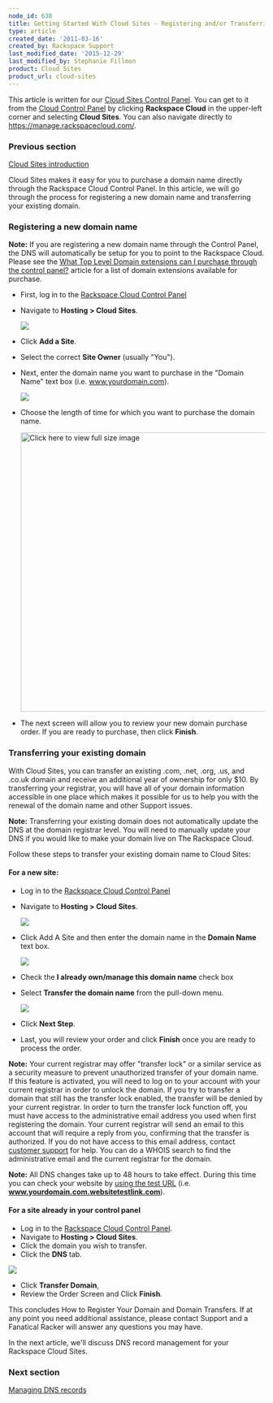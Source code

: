 ```yaml
---
node_id: 638
title: Getting Started With Cloud Sites - Registering and/or Transferring Domain Names
type: article
created_date: '2011-03-16'
created_by: Rackspace Support
last_modified_date: '2015-12-29'
last_modified_by: Stephanie Fillmon
product: Cloud Sites
product_url: cloud-sites
---
```


This article is written for our [Cloud Sites Control Panel](https://manage.rackspacecloud.com/). You can get to it from the [Cloud Control Panel](https://mycloud.rackspace.com) by clicking **Rackspace Cloud** in the upper-left corner and selecting **Cloud Sites**. You can also navigate directly to <https://manage.rackspacecloud.com/>.

### Previous section

[Cloud Sites introduction](/how-to/cloud-sites)

Cloud Sites makes it easy for you to purchase a domain name directly
through the Rackspace Cloud Control Panel. In this article, we will go through
the process for registering a new domain name
and transferring your existing domain.

### Registering a new domain name

**Note:** If you are registering a new domain name through the Control
Panel, the DNS will automatically be setup for you to point to the
Rackspace Cloud. Please see the [What Top Level Domain extensions can I purchase through the control panel?](/how-to/cloud-sites-faq)
article for a list of domain extensions available for purchase.

-   First, log in to the [Rackspace Cloud Control Panel](http://manage.rackspacecloud.com)
-   Navigate to **Hosting > Cloud Sites**.

    ![](https://8026b2e3760e2433679c-fffceaebb8c6ee053c935e8915a3fbe7.ssl.cf2.rackcdn.com/field/image/capture_1_0.png)

-   Click **Add a Site**.
-   Select the correct **Site Owner** (usually "You").
-   Next, enter the domain name you want to purchase in the "Domain
    Name" text box (i.e. www.yourdomain.com).

    ![](http://c806394.r94.cf2.rackcdn.com/namesite.png)

-   Choose the length of time for which you want to purchase the domain
    name.

    [<img src="http://c806394.r94.cf2.rackcdn.com/registerdomain.png" title="Click here to view full size image" alt="Click here to view full size image" width="550" />](http://c806394.r94.cf2.rackcdn.com/registerdomain.png)

-   The next screen will allow you to review your new domain
    purchase order. If you are ready to purchase, then click **Finish**.

### Transferring your existing domain

With Cloud Sites, you can transfer an existing .com, .net, .org, .us,
and .co.uk domain and receive an additional year of ownership for only
$10. By transferring your registrar, you will have all of your domain
information accessible in one place which makes it possible for us to
help you with the renewal of the domain name and other Support issues.

**Note:** Transferring your existing domain does not automatically
update the DNS at the domain registrar level. You will need to manually
update your DNS if you would like to make your domain live on The
Rackspace Cloud.

Follow these steps to transfer your existing domain name to Cloud Sites:

#### For a new site:

-   Log in to the [Rackspace Cloud Control Panel](http://manage.rackspacecloud.com)
-   Navigate to **Hosting > Cloud Sites**.

    ![](https://8026b2e3760e2433679c-fffceaebb8c6ee053c935e8915a3fbe7.ssl.cf2.rackcdn.com/field/image/capture_1_0.png)

-   Click Add A Site and then enter the domain name in the **Domain
    Name** text box.

    ![](http://c806394.r94.cf2.rackcdn.com/namesite.png)

-   Check the **I already own/manage this domain name** check box
-   Select **Transfer the domain name** from the pull-down menu.

    ![](http://c806394.r94.cf2.rackcdn.com/transferdomain.png)

-   Click **Next Step**.

-   Last, you will review your order and click **Finish** once you are
    ready to process the order.

**Note:** Your current registrar may offer "transfer lock" or a similar
service as a security measure to prevent unauthorized transfer of your
domain name. If this feature is activated, you will need to log on to
your account with your current registrar in order to unlock the domain.
If you try to transfer a domain that still has the transfer lock
enabled, the transfer will be denied by your current registrar. In order
to turn the transfer lock function off, you must have access to the
administrative email address you used when first registering the domain.
Your current registrar will send an email to this account that will
require a reply from you, confirming that the transfer is authorized. If
you do not have access to this email address, contact [customer support](http://www.rackspace.com/support/) for
help. You can do a WHOIS search to find the administrative email and the
current registrar for the domain.

**Note:** All DNS changes take up to 48 hours to take effect. During
this time you can check your website by [using the test URL](/how-to/test-your-website-before-transferring-the-domain-name-to-cloud-sites)
(i.e. **www.yourdomain.com.websitetestlink.com**).

#### For a site already in your control panel

-   Log in to the [Rackspace Cloud Control Panel](http://manage.rackspacecloud.com).
-   Navigate to **Hosting > Cloud Sites**.
-   Click the domain you wish to transfer.
-   Click the **DNS** tab.

  ![](https://8026b2e3760e2433679c-fffceaebb8c6ee053c935e8915a3fbe7.ssl.cf2.rackcdn.com/field/image/renewal.png)

-   Click **Transfer Domain**,
-   Review the Order Screen and Click **Finish**.

This concludes How to Register Your Domain and Domain Transfers. If at
any point you need additional assistance, please contact Support and a
Fanatical Racker will answer any questions you may have.

In the next article, we'll discuss DNS record management for your
Rackspace Cloud Sites.

### Next section

[Managing DNS records](/how-to/getting-started-with-cloud-sites-managing-dns-records)
